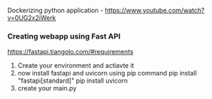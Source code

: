 Dockerizing python application - https://www.youtube.com/watch?v=0UG2x2iWerk

### Creating webapp  using Fast API
https://fastapi.tiangolo.com/#requirements

1) Create your environment and actiavte it
2) now install fastapi and uvicorn using pip command
   pip install "fastapi[standard]"
   pip install uvicorn
3) create your main.py
